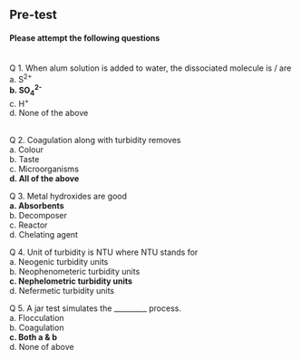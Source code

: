 ## <b> Pre-test</b>
#### Please attempt the following questions

<br>
Q 1. When alum solution is added to water, the dissociated molecule is / are <br>
a. S<sup>2+</sup><br>
<b>b. SO<sub>4</sub><sup>2-</sup></b><br>
c. H<sup>+</sup><br>
d. None of the above<br><br>

Q 2. Coagulation along with turbidity removes <br>
a. Colour<br>
b. Taste<br>
c. Microorganisms<br>
<b>d. All of the above</b><br>

Q 3. Metal hydroxides are good <br>
<b>a. Absorbents</b><br>
b. Decomposer<br>
c. Reactor<br>
d. Chelating agent<br>

Q 4. Unit of turbidity is NTU where NTU stands for  <br>
a. Neogenic turbidity units<br>
b. Neophenometeric turbidity units<br>
<b>c. Nephelometric turbidity units</b><br>
d. Nefermetic turbidity units<br>

Q 5. A jar test simulates the _________ process.  <br>
a. Flocculation<br>
b. Coagulation<br>
<b>c. Both a & b</b><br>
d. None of above
